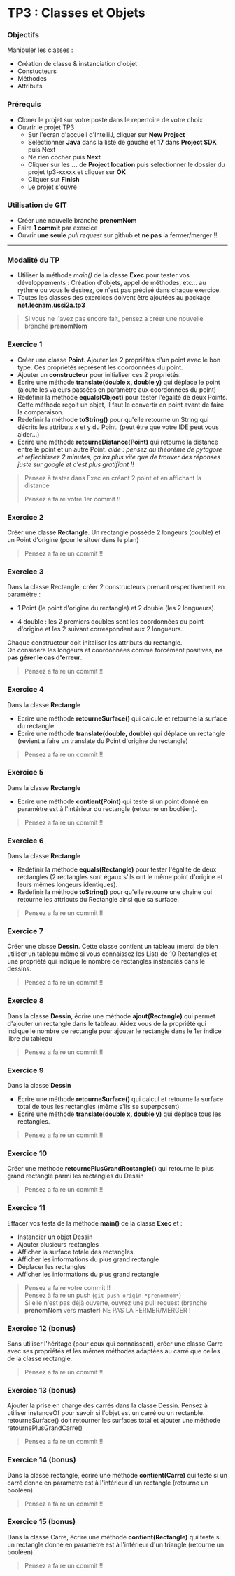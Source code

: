 # TP3 : Classes et Objets

### Objectifs
Manipuler les classes :

- Création de classe & instanciation d'objet
- Constucteurs
- Méthodes
- Attributs

### Prérequis
- Cloner le projet sur votre poste dans le repertoire de votre choix
- Ouvrir le projet TP3
  - Sur l'écran d'accueil d'IntelliJ, cliquer sur **New Project**
  - Selectionner **Java** dans la liste de gauche et **17** dans **Project SDK** puis Next
  - Ne rien cocher puis **Next**
  - Cliquer sur les **...** de **Project location** puis selectionner le dossier du projet tp3-xxxxx et cliquer sur **OK**
  - Cliquer sur **Finish**
  - Le projet s'ouvre

### Utilisation de GIT

- Créer une nouvelle branche **prenomNom**
- Faire **1 commit** par exercice
- Ouvrir **une seule** *pull request* sur github et **ne pas** la fermer/merger !!

----

### Modalité du TP

- Utiliser la méthode *main()* de la classe **Exec** pour tester vos développements : Création d'objets, appel de méthodes, etc... au rythme ou vous le desirez, ce n'est pas précisé dans chaque exercice.
- Toutes les classes des exercices doivent être ajoutées au package **net.lecnam.ussi2a.tp3**

> Si vous ne l'avez pas encore fait, pensez a créer une nouvelle branche **prenomNom**

### Exercice 1

- Créer une classe **Point**. Ajouter les 2 propriétés d'un point avec le bon type. Ces propriétés représent les coordonnées du point.
- Ajouter un **constructeur** pour initialiser ces 2 propriétés.
- Écrire une méthode **translate(double x, double y)** qui déplace le point (ajoute les valeurs passées en paramètre aux coordonnées du point)
- Redéfinir la méthode **equals(Object)** pour tester l'égalité de deux Points. Cette méthode reçoit un objet, il faut le convertir en point avant de faire la comparaison.
- Redefinir la méthode **toString()** pour qu'elle retourne un String qui décrits les attributs x et y du Point. (peut être que votre IDE peut vous aider...)
- Ecrire une méthode **retourneDistance(Point)** qui retourne la distance entre le point et un autre Point. *aide : pensez au théorème de pytagore et reflechissez 2 minutes, ça ira plus vite que de trouver des réponses juste sur google  et c'est plus gratifiant !!*

> Pensez à tester dans Exec en créant 2 point et en affichant la distance
>
> Pensez a faire votre 1er commit !!  

### Exercice 2
Créer une classe **Rectangle**. Un rectangle possède 2 longeurs (double) et un Point d'origine (pour le situer dans le plan)

> Pensez a faire un commit !!

### Exercice 3
Dans la classe Rectangle, créer 2 constructeurs prenant respectivement en paramètre : 

- 1 Point (le point d'origine du rectangle) et 2 double (les 2 longueurs). 

- 4 double : les 2 premiers doubles sont les coordonnées du point d'origine et les 2 suivant correspondent aux 2 longueurs.

Chaque constructeur doit initaliser les attributs du rectangle.  
On considère les longeurs et coordonnées comme forcément positives, **ne pas gérer le cas d'erreur**.

> Pensez a faire un commit !!

### Exercice 4
Dans la classe **Rectangle**
- Écrire une méthode **retourneSurface()** qui calcule et retourne la surface du rectangle. 
- Écrire une méthode **translate(double, double)** qui déplace un rectangle (revient a faire un translate du Point d'origine du rectangle)

> Pensez a faire un commit !!

### Exercice 5
Dans la classe **Rectangle**
- Écrire une méthode **contient(Point)** qui teste si un point donné en paramètre est à l'intérieur du rectangle (retourne un booléen). 

> Pensez a faire un commit !!

### Exercice 6
Dans la classe **Rectangle**
- Redéfinir la méthode **equals(Rectangle)** pour tester l'égalité de deux rectangles (2 rectangles sont égaux s'ils ont le même point d'origine et leurs mêmes longeurs identiques).
- Redefinir la méthode **toString()** pour qu'elle retoune une chaine qui retourne les attributs du Rectangle ainsi que sa surface.

> Pensez a faire un commit !!

### Exercice 7
Créer une classe **Dessin**. Cette classe contient un tableau (merci de bien utiliser un tableau même si vous connaissez les List) de 10 Rectangles et une propriété qui indique le nombre de rectangles instanciés dans le dessins.

> Pensez a faire un commit !!

### Exercice 8
Dans la classe **Dessin**, écrire une méthode **ajout(Rectangle)** qui permet d'ajouter un rectangle dans le tableau. Aidez vous de la propriété qui indique le nombre de rectangle pour ajouter le rectangle dans le 1er indice libre du tableau

> Pensez a faire un commit !!

### Exercice 9
Dans la classe **Dessin**
- Écrire une méthode **retourneSurface()** qui calcul et retourne la surface total de tous les rectangles (même s'ils se superposent)
- Écrire une méthode **translate(double x, double y)** qui déplace tous les rectangles. 

> Pensez a faire un commit !!

### Exercice 10
Créer une méthode **retournePlusGrandRectangle()** qui retourne le plus grand rectangle parmi les rectangles du Dessin

> Pensez a faire un commit !!

### Exercice 11
Effacer vos tests de la méthode **main()** de la classe **Exec** et :
  - Instancier un objet Dessin
  - Ajouter plusieurs rectangles
  - Afficher la surface totale des rectangles
  - Afficher les informations du plus grand rectangle
  - Déplacer les rectangles
  - Afficher les informations du plus grand rectangle

> Pensez a faire votre commit !!  
> Pensez à faire un push (```git push origin *prenomNom*```)  
> Si elle n'est pas déjà ouverte, ouvrez une pull request (branche **prenomNom** vers **master**) NE PAS LA FERMER/MERGER !

### Exercice 12 (bonus)

Sans utiliser l'héritage (pour ceux qui connaissent), créer une classe Carre avec ses propriétés et les mêmes méthodes adaptées au carré que celles de la classe rectangle.

> Pensez a faire un commit !!

### Exercice 13 (bonus)

Ajouter la prise en charge des carrés dans la classe Dessin. Pensez à utiliser instanceOf pour savoir si l'objet est un carré ou un rectanble. retourneSurface() doit retourner les surfaces total et ajouter une méthode retournePlusGrandCarre()

> Pensez a faire un commit !!

### Exercice 14 (bonus)

Dans la classe rectangle, écrire une méthode **contient(Carre)** qui teste si un carré donné en paramètre est à l'intérieur d'un rectangle (retourne un booléen). 

> Pensez a faire un commit !!

### Exercice 15 (bonus)

Dans la classe Carre, écrire une méthode **contient(Rectangle)** qui teste si un rectangle donné en paramètre est à l'intérieur d'un triangle (retourne un booléen). 

> Pensez a faire un commit !!



